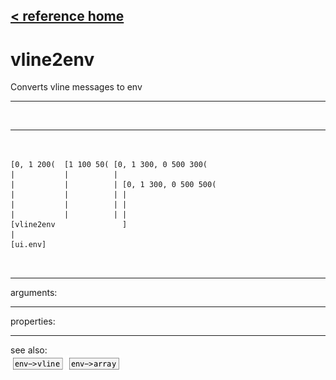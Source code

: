 [< reference home](ceammc_lib.html)
---

# vline2env


Converts vline messages to env

---

<br>


---


```


[0, 1 200(  [1 100 50( [0, 1 300, 0 500 300(
|           |          |
|           |          | [0, 1 300, 0 500 500(
|           |          | |
|           |          | |
|           |          | |
[vline2env               ]
|
[ui.env]

            
```

---
arguments:


---
properties:


---
see also:<br>
[![env-&gt;vline](img/object_env-&gt;vline.png)](env->vline.html)
[![env-&gt;array](img/object_env-&gt;array.png)](env->array.html)
